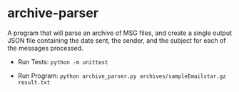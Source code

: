 # archive-parser

A program that will parse an archive of MSG files, and create a single output JSON file containing the date sent, the sender, and the subject for each of the messages processed.

- Run Tests: `python -m unittest`

- Run Program: `python archive_parser.py archives/sampleEmailstar.gz result.txt`
